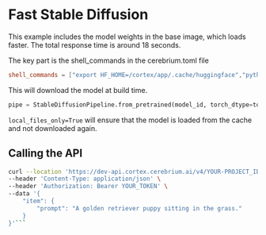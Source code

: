 # Fast Stable Diffusion

This example includes the model weights in the base image, which loads faster. The total response time is around 18 seconds.

The key part is the shell_commands in the cerebrium.toml file

```toml
shell_commands = ["export HF_HOME=/cortex/app/.cache/huggingface","python3 -c \"import torch; from diffusers import StableDiffusionPipeline; StableDiffusionPipeline.from_pretrained('stabilityai/stable-diffusion-2-1', torch_dtype=torch.float16)\""]
```

This will download the model at build time.

```python
pipe = StableDiffusionPipeline.from_pretrained(model_id, torch_dtype=torch.float16, local_files_only=True)
```

`local_files_only=True` will ensure that the model is loaded from the cache and not downloaded again.

## Calling the API

```bash
curl --location 'https://dev-api.cortex.cerebrium.ai/v4/YOUR-PROJECT_ID/22-fast-stable-diffusion/predict' \
--header 'Content-Type: application/json' \
--header 'Authorization: Bearer YOUR_TOKEN' \
--data '{
    "item": {
        "prompt": "A golden retriever puppy sitting in the grass."
    }
}'```